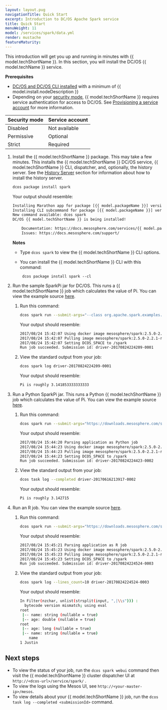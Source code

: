 ```yaml
---
layout: layout.pug
navigationTitle: Quick Start
excerpt: Introduction to DC/OS Apache Spark service
title: Quick Start
menuWeight: 11
model: /services/spark/data.yml
render: mustache
featureMaturity:
---
```


This introduction will get you up and running in minutes with {{ model.techShortName }}. In this section, you will install the DC/OS {{ model.techName }} service.

**Prerequisites**

* [DC/OS and DC/OS CLI installed](/1.12/installing/) with a minimum of {{ model.install.nodeDescription }}
* Depending on your [security mode](/1.12/security/ent/), {{ model.techShortName }} requires service authentication for access to DC/OS. See [Provisioning a service account](/services/spark/2.5.0-2.2.1/security/#provision-a-service-account) for more information.

| Security mode | Service account |
|---------------|-----------------------|
| Disabled      | Not available   |
| Permissive    | Optional   |
| Strict        | Required |

1. Install the {{ model.techShortName }} package. This may take a few minutes. This installs the {{ model.techShortName }} DC/OS service, {{ model.techShortName }} CLI, dispatcher, and, optionally, the history server. See the [History Server](/services/spark/2.5.0-2.2.1/history-server/#installing-hdfs) section for information about how to install the history server.

    ```bash
    dcos package install spark
    ```

    Your output should resemble:

    ```bash
    Installing Marathon app for package [{{ model.packageName }}] version [1.1.0-2.1.1]
    Installing CLI subcommand for package [{{ model.packageName }}] version [1.1.0-2.1.1]
    New command available: dcos spark
    DC/OS {{ model.techShortName }} is being installed!

    	Documentation: https://docs.mesosphere.com/services/{{ model.packageName }}/
    	Issues: https://docs.mesosphere.com/support/
    ```

    **Notes**

    * Type `dcos spark` to view the {{ model.techShortName }} CLI options.
    * You can install the {{ model.techShortName }} CLI with this command:

           dcos package install spark --cl

1. Run the sample SparkPi jar for DC/OS. This runs a {{ model.techShortName }} job which calculates the value of Pi. You can view the example source [here](https://downloads.mesosphere.com/spark/assets/spark-examples_2.11-2.0.1.jar).

    1. Run this command:

        ```bash
        dcos spark run --submit-args="--class org.apache.spark.examples.SparkPi https://downloads.mesosphere.com/spark/assets/spark-examples_2.11-2.0.1.jar 30"
        ```

        Your output should resemble:

        ```bash
        2017/08/24 15:42:07 Using docker image mesosphere/spark:2.5.0-2.2.1-rc1-hadoop-2.7 for drivers
        2017/08/24 15:42:07 Pulling image mesosphere/spark:2.5.0-2.2.1-rc1-hadoop-2.7 for executors, by default. To bypass set spark.mesos.executor.docker.forcePullImage=false
        2017/08/24 15:42:07 Setting DCOS_SPACE to /spark
        Run job succeeded. Submission id: driver-20170824224209-0001
        ```

    1. View the standard output from your job:

        ```bash
        dcos spark log driver-20170824224209-0001
        ```

        Your output should resemble:

        ```bash
        Pi is roughly 3.141853333333333
        ```

1. Run a Python SparkPi jar. This runs a Python {{ model.techShortName }} job which calculates the value of Pi. You can view the example source [here](https://downloads.mesosphere.com/spark/examples/pi.py).

    1. Run this command:

        ```bash
        dcos spark run --submit-args="https://downloads.mesosphere.com/spark/examples/pi.py 30"
        ```

        Your output should resemble:

        ```bash
        2017/08/24 15:44:20 Parsing application as Python job
        2017/08/24 15:44:23 Using docker image mesosphere/spark:2.5.0-2.2.1-rc1-hadoop-2.7 for drivers
        2017/08/24 15:44:23 Pulling image mesosphere/spark:2.5.0-2.2.1-rc1-hadoop-2.7 for executors, by default. To bypass set spark.mesos.executor.docker.forcePullImage=false
        2017/08/24 15:44:23 Setting DCOS_SPACE to /spark
        Run job succeeded. Submission id: driver-20170824224423-0002
        ```

    1. View the standard output from your job:

        ```bash
        dcos task log --completed driver-20170616213917-0002
        ```

        Your output should resemble:

        ```bash
        Pi is roughly 3.142715
        ```

1. Run an R job. You can view the example source [here](https://downloads.mesosphere.com/spark/examples/dataframe.R).

    1. Run this command:

        ```bash
        dcos spark run --submit-args="https://downloads.mesosphere.com/spark/examples/dataframe.R"
        ```

        Your output should resemble:

        ```bash
        2017/08/24 15:45:21 Parsing application as R job
        2017/08/24 15:45:23 Using docker image mesosphere/spark:2.5.0-2.2.1-rc1-hadoop-2.7 for drivers
        2017/08/24 15:45:23 Pulling image mesosphere/spark:2.5.0-2.2.1-rc1-hadoop-2.7 for executors, by default. To bypass set spark.mesos.executor.docker.forcePullImage=false
        2017/08/24 15:45:23 Setting DCOS_SPACE to /spark
        Run job succeeded. Submission id: driver-20170824224524-0003
        ```

    1. View the standard output from your job:

        ```bash
        dcos spark log --lines_count=10 driver-20170824224524-0003
        ```

        Your output should resemble:

        ```bash
        In Filter(nzchar, unlist(strsplit(input, ",|\\s"))) :
          bytecode version mismatch; using eval
        root
         |-- name: string (nullable = true)
         |-- age: double (nullable = true)
        root
         |-- age: long (nullable = true)
         |-- name: string (nullable = true)
            name
        1 Justin        
        ```

## Next steps

- To view the status of your job, run the `dcos spark webui` command then visit the {{ model.techShortName }} cluster dispatcher UI at `http://<dcos-url>/service/spark/` .
- To view the logs using the Mesos UI, see `http://<your-master-ip>/mesos`.
- To view details about your {{ model.techShortName }} job, run the `dcos task log --completed <submissionId>` command.
